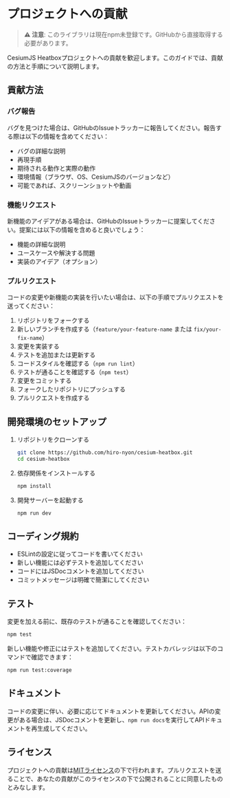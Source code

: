 # プロジェクトへの貢献

> **⚠️ 注意**: このライブラリは現在npm未登録です。GitHubから直接取得する必要があります。

CesiumJS Heatboxプロジェクトへの貢献を歓迎します。このガイドでは、貢献の方法と手順について説明します。

## 貢献方法

### バグ報告

バグを見つけた場合は、GitHubのIssueトラッカーに報告してください。報告する際は以下の情報を含めてください：

- バグの詳細な説明
- 再現手順
- 期待される動作と実際の動作
- 環境情報（ブラウザ、OS、CesiumJSのバージョンなど）
- 可能であれば、スクリーンショットや動画

### 機能リクエスト

新機能のアイデアがある場合は、GitHubのIssueトラッカーに提案してください。提案には以下の情報を含めると良いでしょう：

- 機能の詳細な説明
- ユースケースや解決する問題
- 実装のアイデア（オプション）

### プルリクエスト

コードの変更や新機能の実装を行いたい場合は、以下の手順でプルリクエストを送ってください：

1. リポジトリをフォークする
2. 新しいブランチを作成する（`feature/your-feature-name` または `fix/your-fix-name`）
3. 変更を実装する
4. テストを追加または更新する
5. コードスタイルを確認する（`npm run lint`）
6. テストが通ることを確認する（`npm test`）
7. 変更をコミットする
8. フォークしたリポジトリにプッシュする
9. プルリクエストを作成する

## 開発環境のセットアップ

1. リポジトリをクローンする
   ```bash
   git clone https://github.com/hiro-nyon/cesium-heatbox.git
   cd cesium-heatbox
   ```

2. 依存関係をインストールする
   ```bash
   npm install
   ```

3. 開発サーバーを起動する
   ```bash
   npm run dev
   ```

## コーディング規約

- ESLintの設定に従ってコードを書いてください
- 新しい機能には必ずテストを追加してください
- コードにはJSDocコメントを追加してください
- コミットメッセージは明確で簡潔にしてください

## テスト

変更を加える前に、既存のテストが通ることを確認してください：

```bash
npm test
```

新しい機能や修正にはテストを追加してください。テストカバレッジは以下のコマンドで確認できます：

```bash
npm run test:coverage
```

## ドキュメント

コードの変更に伴い、必要に応じてドキュメントを更新してください。APIの変更がある場合は、JSDocコメントを更新し、`npm run docs`を実行してAPIドキュメントを再生成してください。

## ライセンス

プロジェクトへの貢献は[MITライセンス](../LICENSE)の下で行われます。プルリクエストを送ることで、あなたの貢献がこのライセンスの下で公開されることに同意したものとみなします。

